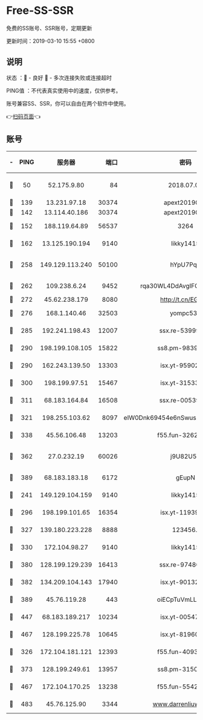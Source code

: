 # Free-SS-SSR

免费的SS账号、SSR账号，定期更新

更新时间：2019-03-10 15:55 +0800

## 说明

状态     ：🙂 - 良好 🙁 - 多次连接失败或连接超时

PING值   ：不代表真实使用中的速度，仅供参考。

账号兼容SS、SSR，你可以自由在两个软件中使用。

👉[扫码页面](https://liesauer.github.io/Free-SS-SSR/)👈

## 账号

|-|PING|服务器|端口|密码|加密方式|区域|
|:----:|:----:|:-----:|-----:|:----:|:----:|:----:|
|🙂|50|52.175.9.80|84|2018.07.07|chacha20-ietf-poly1305|HK|
|🙂|139|13.231.97.18|30374|apext2019006|chacha20|JP|
|🙂|142|13.114.40.186|30374|apext2019006|chacha20|JP|
|🙂|152|188.119.64.89|56537|3264|aes-256-cfb|RU|
|🙂|162|13.125.190.194|9140|likky1415|aes-256-cfb|KR|
|🙂|258|149.129.113.240|50100|hYpU7PqP|chacha20-ietf-poly1305|CN|
|🙂|262|109.238.6.24|9452|rqa30WL4DdAvgIFG6Fs3znzTa|aes-256-cfb|FR|
|🙂|272|45.62.238.179|8080|http://t.cn/EGJIyrl|rc4-md5|CA|
|🙂|276|168.1.140.46|32503|yompc535|aes-256-cfb|AU|
|🙂|285|192.241.198.43|12007|ssx.re-53999010|aes-256-cfb|US|
|🙂|290|198.199.108.105|15822|ss8.pm-98399589|aes-256-cfb|US|
|🙂|290|162.243.139.50|13303|isx.yt-95902908|aes-256-cfb|US|
|🙂|300|198.199.97.51|15467|isx.yt-31533637|aes-256-cfb|US|
|🙂|311|68.183.164.84|16508|ssx.re-00539791|aes-256-cfb|US|
|🙂|321|198.255.103.62|8097|eIW0Dnk69454e6nSwuspv9DmS201tQ0D|aes-256-cfb|US|
|🙂|338|45.56.106.48|13203|f55.fun-32620462|aes-256-cfb|US|
|🙂|362|27.0.232.19|60026|j9U82U53|xchacha20-ietf-poly1305|HK|
|🙂|389|68.183.183.18|6172|gEupN|aes-256-cfb|SG|
|🙂|241|149.129.104.159|9140|likky1415|aes-256-cfb|HK|
|🙂|296|198.199.101.65|16354|isx.yt-11939901|aes-256-cfb|US|
|🙂|327|139.180.223.228|8888|123456..|aes-256-cfb|JP|
|🙂|330|172.104.98.27|9140|likky1415|aes-256-cfb|JP|
|🙂|380|128.199.129.239|16413|ssx.re-97480021|aes-256-cfb|SG|
|🙂|382|134.209.104.143|17940|isx.yt-90132176|aes-256-cfb|SG|
|🙂|389|45.76.119.28|443|oiECpTuVmLLxk4Ts|aes-256-cfb|AU|
|🙂|447|68.183.189.217|10234|isx.yt-00547115|aes-256-cfb|SG|
|🙂|467|128.199.225.78|10645|isx.yt-81960461|aes-256-cfb|SG|
|🙁|326|172.104.181.121|12393|f55.fun-40938592|aes-256-cfb|SG|
|🙁|373|128.199.249.61|13957|ss8.pm-31506491|aes-256-cfb|SG|
|🙁|467|172.104.170.25|13238|f55.fun-55425049|aes-256-cfb|SG|
|🙁|483|45.76.125.90|3344|www.darrenliuwei.com|aes-256-cfb|AU|

